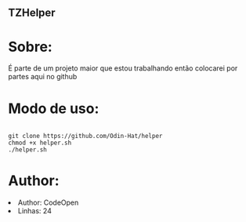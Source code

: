 ## TZHelper
# Sobre:
<p>É parte de um projeto maior que estou trabalhando então colocarei por partes aqui no github</p>
 
# Modo de uso:
```

git clone https://github.com/Odin-Hat/helper
chmod +x helper.sh
./helper.sh

```

# Author:

<li>Author: CodeOpen</li>
<li>Linhas: 24</li>
